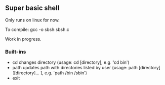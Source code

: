 ## Super basic shell

Only runs on linux for now.

To compile: gcc -o sbsh sbsh.c

Work in progress.

### Built-ins
 - cd changes directory (usage: cd [directory], e.g. 'cd bin')
 - path updates path with directories listed by user (usage: path [directory] [[directory]... ], e.g. 'path /bin /sbin')
 - exit
